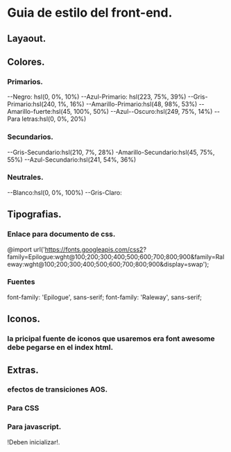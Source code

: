 # Guia de estilo del front-end.

## Layaout.



## Colores.

### Primarios.
--Negro: hsl(0, 0%, 10%)
--Azul-Primario: hsl(223, 75%, 39%)
--Gris-Primario:hsl(240, 1%, 16%)
--Amarillo-Primario:hsl(48, 98%, 53%)
--Amarillo-fuerte:hsl(45, 100%, 50%)
--Azul--Oscuro:hsl(249, 75%, 14%)
--Para letras:hsl(0, 0%, 20%)
### Secundarios.
--Gris-Secundario:hsl(210, 7%, 28%)
-Amarillo-Secundario:hsl(45, 75%, 55%)
--Azul-Secundario:hsl(241, 54%, 36%)
### Neutrales.
--Blanco:hsl(0, 0%, 100%)
--Gris-Claro: 

## Tipografias.

### Enlace para documento de css.
@import url('https://fonts.googleapis.com/css2? family=Epilogue:wght@100;200;300;400;500;600;700;800;900&family=Raleway:wght@100;200;300;400;500;600;700;800;900&display=swap');

### Fuentes
font-family: 'Epilogue', sans-serif;
font-family: 'Raleway', sans-serif;

## Iconos.

### la pricipal fuente de iconos que usaremos era font awesome debe pegarse en el index html.

<script src="https://kit.fontawesome.com/f39c837191.js" crossorigin="anonymous"></script>


## Extras.
### efectos de transiciones AOS.
### Para CSS

<link href="https://unpkg.com/aos@2.3.1/dist/aos.css" rel="stylesheet">

### Para javascript.


<script src="https://unpkg.com/aos@2.3.1/dist/aos.js"></script>

!Deben inicializar!.
<script>
  AOS.init();
</script>